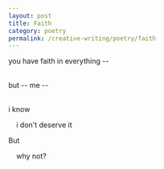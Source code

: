 ```yaml
---
layout: post
title: Faith
category: poetry
permalink: /creative-writing/poetry/faith
---
```


you have faith in everything --

<br />
but -- me --
<br /><br />

i know

&nbsp;&nbsp;&nbsp;&nbsp;i don't deserve it

But

&nbsp;&nbsp;&nbsp;&nbsp;why not?
<br /><br />
